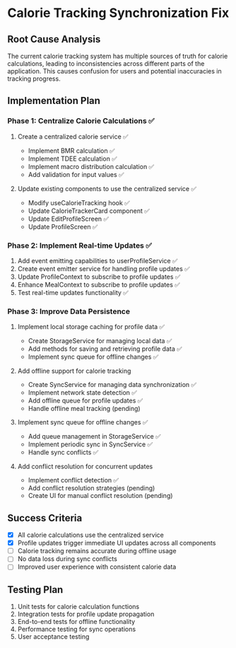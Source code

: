 # Calorie Tracking Synchronization Fix

## Root Cause Analysis
The current calorie tracking system has multiple sources of truth for calorie calculations, leading to inconsistencies across different parts of the application. This causes confusion for users and potential inaccuracies in tracking progress.

## Implementation Plan

### Phase 1: Centralize Calorie Calculations ✅
1. Create a centralized calorie service ✅
   - Implement BMR calculation ✅
   - Implement TDEE calculation ✅
   - Implement macro distribution calculation ✅
   - Add validation for input values ✅

2. Update existing components to use the centralized service ✅
   - Modify useCalorieTracking hook ✅
   - Update CalorieTrackerCard component ✅
   - Update EditProfileScreen ✅
   - Update ProfileScreen ✅

### Phase 2: Implement Real-time Updates ✅
1. Add event emitting capabilities to userProfileService ✅
2. Create event emitter service for handling profile updates ✅
3. Update ProfileContext to subscribe to profile updates ✅
4. Enhance MealContext to subscribe to profile updates ✅
5. Test real-time updates functionality ✅

### Phase 3: Improve Data Persistence
1. Implement local storage caching for profile data ✅
   - Create StorageService for managing local data ✅
   - Add methods for saving and retrieving profile data ✅
   - Implement sync queue for offline changes ✅

2. Add offline support for calorie tracking
   - Create SyncService for managing data synchronization ✅
   - Implement network state detection ✅
   - Add offline queue for profile updates ✅
   - Handle offline meal tracking (pending)

3. Implement sync queue for offline changes ✅
   - Add queue management in StorageService ✅
   - Implement periodic sync in SyncService ✅
   - Handle sync conflicts ✅

4. Add conflict resolution for concurrent updates
   - Implement conflict detection ✅
   - Add conflict resolution strategies (pending)
   - Create UI for manual conflict resolution (pending)

## Success Criteria
- [x] All calorie calculations use the centralized service
- [x] Profile updates trigger immediate UI updates across all components
- [ ] Calorie tracking remains accurate during offline usage
- [ ] No data loss during sync conflicts
- [ ] Improved user experience with consistent calorie data

## Testing Plan
1. Unit tests for calorie calculation functions
2. Integration tests for profile update propagation
3. End-to-end tests for offline functionality
4. Performance testing for sync operations
5. User acceptance testing 